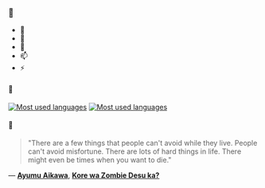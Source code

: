 ### 👋

- 🔭
- 🌱
- 💬
- 📫
- ⚡

#### 🧏

[![Most used languages](https://github-readme-stats-aynah.vercel.app/api/top-langs/?username=aynh&theme=solarized-dark&langs_count=6&layout=compact&hide_title=true)](https://github.com/anuraghazra/github-readme-stats#gh-dark-mode-only)
[![Most used languages](https://github-readme-stats-aynah.vercel.app/api/top-langs/?username=aynh&theme=solarized-light&langs_count=6&layout=compact&hide_title=true)](https://github.com/anuraghazra/github-readme-stats#gh-light-mode-only)

#### 💬

> "There are a few things that people can't avoid while they live. People can't avoid misfortune. There are lots of hard things in life. There might even be times when you want to die."

&mdash; [**Ayumu Aikawa**](https://myanimelist.net/character.php?q=Ayumu%20Aikawa&cat=character), [**Kore wa Zombie Desu ka?**](https://myanimelist.net/search/all?q=Kore%20wa%20Zombie%20Desu%20ka%3F&cat=all)
